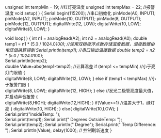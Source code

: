 unsigned int tempMin = 19;                 //红灯亮温度
unsigned int tempMax = 22;                 //报警温度
void setup( ) 
{
  Serial.begin(115200);                    //串口初始化
  pinMode(A0, INPUT); 
  pinMode(A2, INPUT); 
  pinMode(10, OUTPUT);
  pinMode(8, OUTPUT);
  pinMode(12, OUTPUT);
  digitalWrite(12, LOW);
  digitalWrite(10, LOW);
  digitalWrite(8, LOW);
}

void loop( )
{
  int n1 = analogRead(A2);
  int n2 = analogRead(A0);
  double temp1 = n1 * (5.0 / 1024.0*100);  //使用双精度浮点数存储温度数据，温度数据由电压值换算得到
  Serial.println(temp1);                   //串口输出温度数据
  double temp2 = n2 * (5.0 / 1024.0*100);    
  Serial.println(temp2);                  
  double Value=abs(temp1-temp2);           //计算温差
 if (temp1 <= tempMin)                      //小于亮灯门限值
{         
        digitalWrite(8, LOW);
        digitalWrite(12, LOW);
      }
    else if (temp1 < tempMax)               //小于报警门限
 {   
         digitalWrite(8, LOW);
         digitalWrite(12, HIGH);
       }
    else                                   //发光二极管亮度最大值，并启动声音报警
{          
          digitalWrite(8,HIGH);
          digitalWrite(12,HIGH);
        }
  if(Value>=1)                             //温差大于1，绿灯亮
    {
        digitalWrite(10, HIGH);
  }
  else{
        digitalWrite(10,LOW);
  }
  Serial.print("InsideTemp: ");  
  Serial.print(temp1);
  Serial.print(" Degrees    OutsideTemp: ");  
  Serial.print(temp2);
  Serial.println(" Degree");
  Serial.print(" Temp Difference: ");
  Serial.println(Value);
  delay(1000);                              // 控制刷新速度
}
